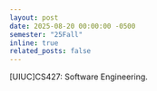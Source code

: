 ```yaml
---
layout: post
date: 2025-08-20 00:00:00 -0500
semester: "25Fall"
inline: true
related_posts: false
---
```


[UIUC]CS427: Software Engineering.
